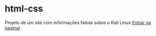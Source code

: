 # html-css
 
Projeto de um site com informações falsas sobre o Kali Linux
<a href="https://mauricio-goulart.github.io/projeto-linux/">Entrar na pagina!</a>